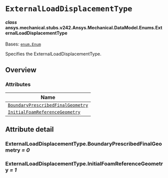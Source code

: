 # `ExternalLoadDisplacementType`

<a id="ansys.mechanical.stubs.v242.Ansys.Mechanical.DataModel.Enums.ExternalLoadDisplacementType"></a>

#### *class* ansys.mechanical.stubs.v242.Ansys.Mechanical.DataModel.Enums.ExternalLoadDisplacementType

Bases: [`enum.Enum`](https://docs.python.org/3/library/enum.html#enum.Enum)

Specifies the ExternalLoadDisplacementType.

<!-- !! processed by numpydoc !! -->

<a id="overview"></a>

## Overview

### Attributes

| Name |
| ------------------------------------------------------------------------------------------------------------------------------------------------------------------------------------------ |
| [`BoundaryPrescribedFinalGeometry`](#ExternalLoadDisplacementType.BoundaryPrescribedFinalGeometry) |
| [`InitialFoamReferenceGeometry`](#ExternalLoadDisplacementType.InitialFoamReferenceGeometry) |

<a id="attribute-detail"></a>

## Attribute detail

<a id="ExternalLoadDisplacementType.BoundaryPrescribedFinalGeometry"></a>

### ExternalLoadDisplacementType.BoundaryPrescribedFinalGeometry *= 0*

<a id="ExternalLoadDisplacementType.InitialFoamReferenceGeometry"></a>

### ExternalLoadDisplacementType.InitialFoamReferenceGeometry *= 1*


